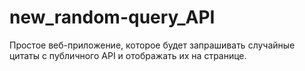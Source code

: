 # new_random-query_API
Простое веб-приложение, которое будет запрашивать случайные цитаты с публичного API и отображать их на странице.

